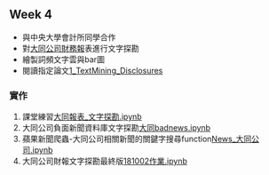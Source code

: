 ## Week 4
- 與中央大學會計所同學合作
- 對[大同公司財務報](https://github.com/NTU-CSX-Project/107-1PythonSampleCode/blob/master/week_4/Reports/2371%202017%20%E5%A4%A7%E5%90%8C.pdf)表進行文字探勘
- 繪製詞頻文字雲與bar圖
- 閱讀指定論文[1_TextMining_Disclosures](https://github.com/NTU-CSX-Project/107-1PythonSampleCode/blob/master/week_4/1_TextMining_Disclosures.pdf)
### 實作
1. 課堂練習[大同報表_文字探勘.ipynb](https://github.com/YangChunKai/NTUCSX2018/blob/master/week4/%E5%A4%A7%E5%90%8C%E5%A0%B1%E8%A1%A8_%E6%96%87%E5%AD%97%E6%8E%A2%E5%8B%98.ipynb)
2. 大同公司負面新聞資料庫文字探勘[大同badnews.ipynb](https://github.com/YangChunKai/NTUCSX2018/blob/master/week4/%E5%A4%A7%E5%90%8Cbadnews.ipynb)
3. 蘋果新聞爬蟲-大同公司相關新聞的關鍵字搜尋function[News_大同公司.ipynb](https://github.com/YangChunKai/NTUCSX2018/blob/master/week4/News_%E5%A4%A7%E5%90%8C%E5%85%AC%E5%8F%B8.ipynb)
4. 大同公司財報文字探勘最終版[181002作業.ipynb](https://github.com/YangChunKai/NTUCSX2018/blob/master/week4/181002%E4%BD%9C%E6%A5%AD.ipynb)
